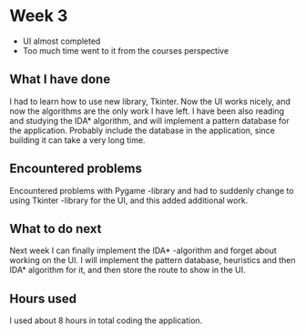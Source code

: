 # Week 3

* UI almost completed
* Too much time went to it from the courses perspective

## What I have done

I had to learn how to use new library, Tkinter. Now the UI works nicely, and now the algorithms are the only work I have left. I have been also reading and studying the IDA* algorithm, and will implement a pattern database for the application. Probably include the database in the application, since building it can take a very long time. 

## Encountered problems

Encountered problems with Pygame -library and had to suddenly change to using Tkinter -library for the UI, and this added additional work. 

## What to do next

Next week I can finally implement the IDA* -algorithm and forget about working on the UI. I will implement the pattern database, heuristics and then IDA* algorithm for it, and then store the route to show in the UI.

## Hours used

I used about 8 hours in total coding the application.